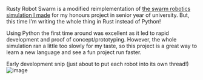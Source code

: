 Rusty Robot Swarm is a modified reimplementation of [the swarm robotics simulation I made](https://github.com/LukasMcClelland/Simulated-Swarm-Robotics-Project) for my honours project in senior year of 
university. But, this time I'm writing the whole thing in Rust instead of Python! 

Using Python the first time around was excellent as it led to rapid development and proof of concept/prototyping. 
However, the whole simulation ran a little too slowly for my taste, so this project is a great way to learn a new language and see a fun project run faster.


Early development snip (just about to put each robot into its own thread!)
![image](https://user-images.githubusercontent.com/33130026/172960867-6cb6c63b-b874-4508-8127-ddadacfdb56b.png)

